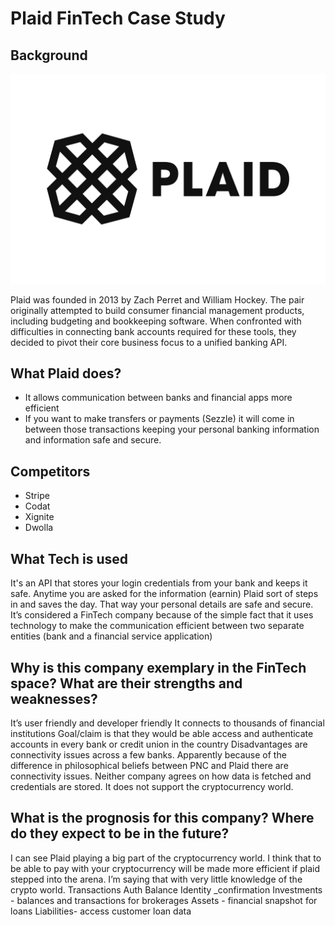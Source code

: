 # Plaid FinTech Case Study

## Background
![Plaidlogo](logo.png)

Plaid was founded in 2013 by Zach Perret and William Hockey. The pair originally attempted to build consumer financial management products, including budgeting and bookkeeping software. When confronted with difficulties in connecting bank accounts required for these tools, they decided to pivot their core business focus to a unified banking API.

## What Plaid does?
<ul>
    <li>It allows communication between banks and financial apps more efficient</li>
    <li>If you want to make transfers or payments (Sezzle) it will come in between those transactions keeping your personal banking information and information safe and secure. </li>
</ul>


## Competitors
<ul>
    <li>Stripe</li>
    <li>Codat</li>
    <li>Xignite</li>
    <li>Dwolla</li>
</ul>

## What Tech is used
 It's an API that stores your login credentials from your bank and keeps it safe. Anytime you are asked for the information (earnin) Plaid sort of steps in and saves the day. That way your personal details are safe and secure. 
It’s considered a FinTech company because of the simple fact that it uses technology to make the communication efficient between two separate entities (bank and a financial service application) 

## Why is this company exemplary in the FinTech space? What are their strengths and weaknesses?
It’s user friendly and developer friendly
It connects to thousands of financial institutions
Goal/claim is that they would be able access and authenticate accounts in every bank or credit union in the country
Disadvantages are connectivity issues across a few banks. 
Apparently because of the difference in philosophical beliefs between PNC and Plaid there are connectivity issues. Neither company agrees on how data is fetched  and credentials are stored.
It does not support the cryptocurrency world.

## What is the prognosis for this company? Where do they expect to be in the future?
I can see Plaid playing a big part of the cryptocurrency world. I think that to be able to pay with your cryptocurrency will be made more efficient if plaid stepped into the arena. I’m saying that with very little knowledge of the crypto world. 
Transactions
Auth
Balance 
Identity _confirmation
Investments - balances and transactions for brokerages
Assets - financial snapshot for loans
Liabilities- access customer loan data
